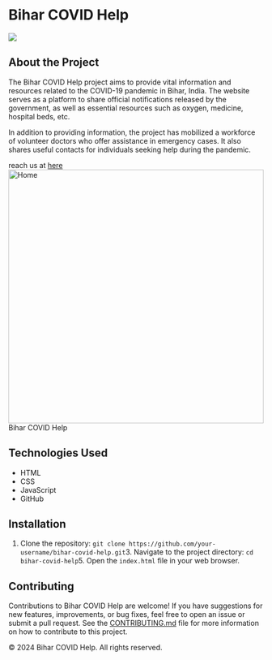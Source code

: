 # Bihar COVID Help
![](https://visitor-badge.glitch.me/badge?page_id=biharcovidhelp.biharcovidhelp.github.io)

## About the Project

The Bihar COVID Help project aims to provide vital information and resources related to the COVID-19 pandemic in Bihar, India. The website serves as a platform to share official notifications released by the government, as well as essential resources such as oxygen, medicine, hospital beds, etc.

In addition to providing information, the project has mobilized a workforce of volunteer doctors who offer assistance in emergency cases. It also shares useful contacts for individuals seeking help during the pandemic.


reach us at <a href="https://biharcovidhelp.github.io" target="_blank">here</a>
<img alt="Home" src="https://github.com/biharcovidhelp/biharcovidhelp.github.io/blob/main/src/static_files/images/ss/home.png?raw=true" width="100%" height="500" /> Bihar COVID Help

## Technologies Used

*   HTML
*   CSS
*   JavaScript
*   GitHub

## Installation

1.  Clone the repository:
`git clone https://github.com/your-username/bihar-covid-help.git`3.  Navigate to the project directory:
`cd bihar-covid-help`5.  Open the `index.html` file in your web browser.

## Contributing

Contributions to Bihar COVID Help are welcome! If you have suggestions for new features, improvements, or bug fixes, feel free to open an issue or submit a pull request. See the [CONTRIBUTING.md](CONTRIBUTING.md) file for more information on how to contribute to this project.

© 2024 Bihar COVID Help. All rights reserved.